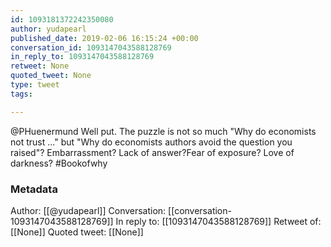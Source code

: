```yaml
---
id: 1093181372242350080
author: yudapearl
published_date: 2019-02-06 16:15:24 +00:00
conversation_id: 1093147043588128769
in_reply_to: 1093147043588128769
retweet: None
quoted_tweet: None
type: tweet
tags:

---
```


@PHuenermund Well put. The puzzle is not so much "Why do economists not trust ..." but "Why do economists authors avoid the question you raised"? Embarrassment? Lack of answer?Fear of exposure? Love of darkness? #Bookofwhy

### Metadata

Author: [[@yudapearl]]
Conversation: [[conversation-1093147043588128769]]
In reply to: [[1093147043588128769]]
Retweet of: [[None]]
Quoted tweet: [[None]]
